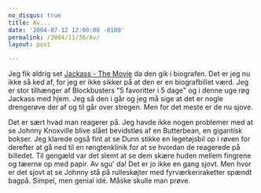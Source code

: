 ```yaml
---
no_disqus: true
title: Av...
date: '2004-07-12 12:00:00 -0100'
permalink: /2004/11/30/Av/
layout: post

---
```

Jeg fik aldrig set [ Jackass - The Movie](http://www.apple.com/trailers/paramount/jackass_the_movie/) da den gik i biografen. Det er jeg nu ikke så ked af, for jeg er ikke sikker på at den er en biografbillet værd. Jeg er stor tilhænger af Blockbusters "5 favoritter i 5 dage" og i denne uge røg Jackass med hjem. Jeg så den i går og jeg må sige at det er nogle drengerøve der af og til går over stregen. Men for det meste er de nu sjove.

 Det er sært hvad man reagerer på. Jeg havde ikke nogen problemer med at se Johnny Knoxville blive slået bevidstløs af en Butterbean, en gigantisk bokser. Jeg klarede også fint at se Dunn stikke en legetøjsbil op i røven for derefter at gå ned til en røngtenklinik for at se hvordan de reagerede på billedet. Til gengæld var det slemt at se dem skære huden mellem fingrene og tæerne op med papir. Av sgu' da! Det er jo ikke en gang sjovt. Men hvor er det sjovt at se Johnny stå på rulleskøjter med fyrværkeriraketter spændt bagpå. Simpel, men genial idé. Måske skulle man prøve.
